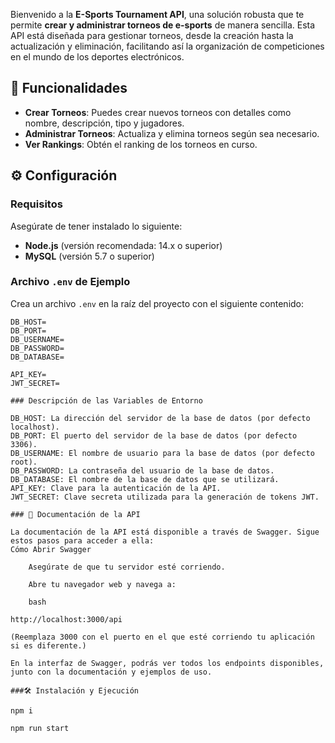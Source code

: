 Bienvenido a la **E-Sports Tournament API**, una solución robusta que te permite **crear y administrar torneos de e-sports** de manera sencilla. Esta API está diseñada para gestionar torneos, desde la creación hasta la actualización y eliminación, facilitando así la organización de competiciones en el mundo de los deportes electrónicos.

## 🚀 Funcionalidades

- **Crear Torneos**: Puedes crear nuevos torneos con detalles como nombre, descripción, tipo y jugadores.
- **Administrar Torneos**: Actualiza y elimina torneos según sea necesario.
- **Ver Rankings**: Obtén el ranking de los torneos en curso.

## ⚙️ Configuración

### Requisitos

Asegúrate de tener instalado lo siguiente:

- **Node.js** (versión recomendada: 14.x o superior)
- **MySQL** (versión 5.7 o superior)

### Archivo `.env` de Ejemplo

Crea un archivo `.env` en la raíz del proyecto con el siguiente contenido:

```env
DB_HOST=
DB_PORT=
DB_USERNAME=
DB_PASSWORD=
DB_DATABASE=

API_KEY=
JWT_SECRET=

### Descripción de las Variables de Entorno

DB_HOST: La dirección del servidor de la base de datos (por defecto localhost).
DB_PORT: El puerto del servidor de la base de datos (por defecto 3306).
DB_USERNAME: El nombre de usuario para la base de datos (por defecto root).
DB_PASSWORD: La contraseña del usuario de la base de datos.
DB_DATABASE: El nombre de la base de datos que se utilizará.
API_KEY: Clave para la autenticación de la API.
JWT_SECRET: Clave secreta utilizada para la generación de tokens JWT.

### 📖 Documentación de la API

La documentación de la API está disponible a través de Swagger. Sigue estos pasos para acceder a ella:
Cómo Abrir Swagger

    Asegúrate de que tu servidor esté corriendo.

    Abre tu navegador web y navega a:

    bash

http://localhost:3000/api

(Reemplaza 3000 con el puerto en el que esté corriendo tu aplicación si es diferente.)

En la interfaz de Swagger, podrás ver todos los endpoints disponibles, junto con la documentación y ejemplos de uso.

###🛠️ Instalación y Ejecución

npm i 

npm run start

